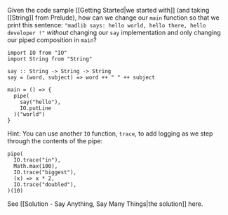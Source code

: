 Given the code sample [[Getting Started|we started with]] (and taking [[String]] from Prelude), how can we change our `main` function so that we print this sentence: `"madlib says: hello world, hello there, hello developer !"` _without_ changing our `say` implementation and only changing our piped composition in `main`?

```mad
import IO from "IO"
import String from "String"

say :: String -> String -> String
say = (word, subject) => word ++ " " ++ subject

main = () => {
  pipe(
    say("hello"),
    IO.putLine
  )("world")
}
```

Hint: You can use another `IO` function, `trace`, to add logging as we step through the contents of the pipe:

```mad
pipe(
  IO.trace("in"),
  Math.max(100),
  IO.trace("biggest"),
  (x) => x * 2,
  IO.trace("doubled"),
)(10)
```

See [[Solution - Say Anything, Say Many Things|the solution]] here.